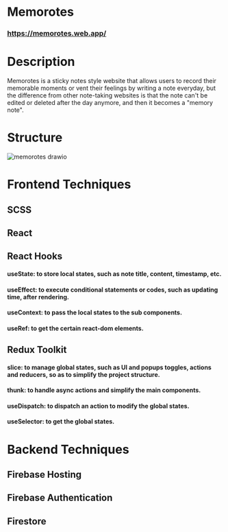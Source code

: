 # Memorotes
### https://memorotes.web.app/

# Description
Memorotes is a sticky notes style website that allows users to record their memorable moments or vent their feelings by writing a note everyday, but the difference from other note-taking websites is that the note can't be edited or deleted after the day anymore, and then it becomes a "memory note".

# Structure
![memorotes drawio](https://user-images.githubusercontent.com/19690558/177708468-7e6ee8be-499d-4874-a753-0eef3128e808.png)

# Frontend Techniques
## SCSS

## React

## React Hooks
#### useState: to store local states, such as note title, content, timestamp, etc.
#### useEffect: to execute conditional statements or codes, such as updating time, after rendering.
#### useContext: to pass the local states to the sub components.
#### useRef: to get the certain react-dom elements.

## Redux Toolkit
#### slice: to manage global states, such as UI and popups toggles, actions and reducers, so as to simplify the project structure.
#### thunk: to handle async actions and simplify the main components.
#### useDispatch: to dispatch an action to modify the global states.
#### useSelector: to get the global states.

# Backend Techniques
## Firebase Hosting
## Firebase Authentication
## Firestore
